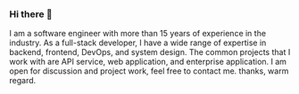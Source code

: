### Hi there 👋
I am a software engineer with more than 15 years of experience in the industry. As a full-stack developer, I have a wide range of expertise in backend, frontend, DevOps, and system design. The common projects that I work with are API service, web application, and enterprise application. I am open for discussion and project work, feel free to contact me.
thanks,
warm regard.
<!--
**einsteinjava/einsteinjava** is a ✨ _special_ ✨ repository because its `README.md` (this file) appears on your GitHub profile.

Here are some ideas to get you started:

- 🔭 I’m currently working on ...
- 🌱 I’m currently learning ...
- 👯 I’m looking to collaborate on ...
- 🤔 I’m looking for help with ...
- 💬 Ask me about ...
- 📫 How to reach me: ...
- 😄 Pronouns: ...
- ⚡ Fun fact: ...
-->
